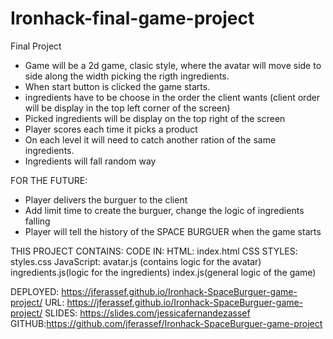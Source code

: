 # Ironhack-final-game-project

Final Project

- Game will be a 2d game, clasic style, where the avatar will move side to side along the width picking the rigth ingredients.
- When start button is clicked the game starts.
- ingredients have to be choose in the order the client wants (client order will be display in the top left corner of the screen)
- Picked ingredients will be display on the top right of the screen
- Player scores each time it picks a product
- On each level it will need to catch another ration of the same ingredients.
- Ingredients will fall random way

FOR THE FUTURE:

- Player delivers the burguer to the client
- Add limit time to create the burguer, change the logic of ingredients falling
- Player will tell the history of the SPACE BURGUER when the game starts

THIS PROJECT CONTAINS:
CODE IN:
HTML: index.html
CSS STYLES: styles.css
JavaScript: avatar.js (contains logic for the avatar)
ingredients.js(logic for the ingredients)
index.js(general logic of the game)

DEPLOYED: https://jferassef.github.io/Ironhack-SpaceBurguer-game-project/
URL: https://jferassef.github.io/Ironhack-SpaceBurguer-game-project/
SLIDES: https://slides.com/jessicafernandezassef
GITHUB:https://github.com/jferassef/Ironhack-SpaceBurguer-game-project
